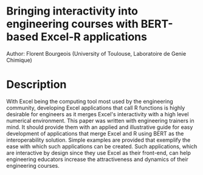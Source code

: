 # Bringing interactivity into engineering courses with BERT-based Excel-R applications

Author: Florent Bourgeois (University of Toulouse, Laboratoire de Genie Chimique)

# Description

With Excel being the computing tool most used by the engineering community, developing Excel applications that call R functions is highly desirable for engineers as it merges Excel's interactivity with a high level numerical environment. This paper was written with engineering trainers in mind. It should provide them with an applied and illustrative guide for easy development of applications that merge Excel and R using BERT as the interoperability solution. Simple examples are provided that exemplify the ease with which such applications can be created. Such applications, which are interactive by design since they use Excel as their front-end, can help engineering educators increase the attractiveness and dynamics of their engineering courses. 

